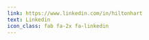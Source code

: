```yaml
---
link: https://www.linkedin.com/in/hiltonhart
text: Linkedin
icon_class: fab fa-2x fa-linkedin
---
```


